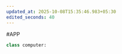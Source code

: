 ```yaml
---
updated_at: 2025-10-08T15:35:46.983+05:30
edited_seconds: 40
---
```

#APP 
```Python
class computer:
	
```
